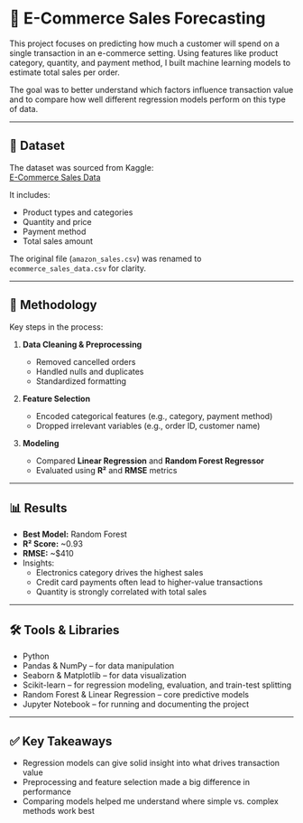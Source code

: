 # 🛒 E-Commerce Sales Forecasting

This project focuses on predicting how much a customer will spend on a single transaction in an e-commerce setting. Using features like product category, quantity, and payment method, I built machine learning models to estimate total sales per order.

The goal was to better understand which factors influence transaction value and to compare how well different regression models perform on this type of data.

---

## 📂 Dataset

The dataset was sourced from Kaggle:  
[E-Commerce Sales Data](https://www.kaggle.com/datasets/zahidmughal2343/amazon-sales-2025/data)

It includes:
- Product types and categories
- Quantity and price
- Payment method
- Total sales amount

The original file (`amazon_sales.csv`) was renamed to `ecommerce_sales_data.csv` for clarity.

---


## 🧪 Methodology

Key steps in the process:

1. **Data Cleaning & Preprocessing**
   - Removed cancelled orders
   - Handled nulls and duplicates
   - Standardized formatting

2. **Feature Selection**
   - Encoded categorical features (e.g., category, payment method)
   - Dropped irrelevant variables (e.g., order ID, customer name)

3. **Modeling**
   - Compared **Linear Regression** and **Random Forest Regressor**
   - Evaluated using **R²** and **RMSE** metrics

---

## 📊 Results

- **Best Model:** Random Forest
- **R² Score:** ~0.93
- **RMSE:** ~$410
- Insights:
  - Electronics category drives the highest sales
  - Credit card payments often lead to higher-value transactions
  - Quantity is strongly correlated with total sales
    
---

## 🛠 Tools & Libraries

- Python
- Pandas & NumPy – for data manipulation
- Seaborn & Matplotlib – for data visualization
- Scikit-learn – for regression modeling, evaluation, and train-test splitting
- Random Forest & Linear Regression – core predictive models
- Jupyter Notebook – for running and documenting the project

---

## ✅ Key Takeaways

- Regression models can give solid insight into what drives transaction value
- Preprocessing and feature selection made a big difference in performance
- Comparing models helped me understand where simple vs. complex methods work best
